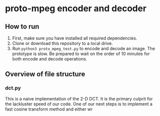 # proto-mpeg encoder and decoder

## How to run

1. First, make sure you have installed all required dependencies.
2. Clone or download this repository to a local drive.
3. Run `python3 proto_mpeg_test.py` to encode and decode an image. The prototype is slow. Be prepared to wait on the order of 10 minutes for both encode and decode operations.

## Overview of file structure

### dct.py
This is a naive implementation of the 2-D DCT. It is the primary culprit for the lackluster speed of our code. One of our next steps is to implement a fast cosine transform method and either wr


